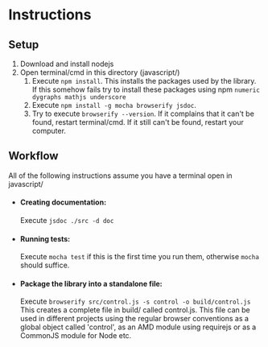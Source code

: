 # Instructions
Setup
-----
1. Download and install nodejs
2. Open terminal/cmd in this directory (javascript/)
    1. Execute `npm install`. This installs the packages used by the library.  
       If this somehow fails try to install these packages using npm `numeric dygraphs mathjs underscore`
    2. Execute `npm install -g mocha browserify jsdoc`.
    3. Try to execute `browserify --version`. If it complains
       that it can't be found, restart terminal/cmd. If it still
       can't be found, restart your computer.

Workflow
--------
All of the following instructions assume you have a terminal open in javascript/  

- #### Creating documentation:  
  Execute `jsdoc ./src -d doc`

- #### Running tests:  
  Execute `mocha test` if this is the first time you run them, otherwise
  `mocha` should suffice.

- #### Package the library into a standalone file:  
  Execute `browserify src/control.js -s control -o build/control.js`
  This creates a complete file in build/ called control.js.
  This file can be used in different projects using the regular browser
  conventions as a global object called 'control', as an AMD module using
  requirejs or as a CommonJS module for Node etc.

